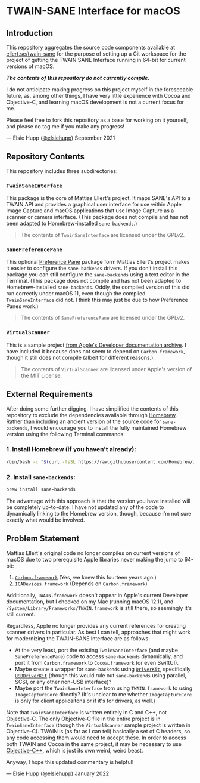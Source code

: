# TWAIN-SANE Interface for macOS

## Introduction

This repository aggregates the source code components available at [ellert.se/twain-sane](http://www.ellert.se/twain-sane/) for the purpose of setting up a Git workspace for the project of getting the TWAIN SANE Interface running in 64-bit for current versions of macOS.

***The contents of this repository do not currently compile.***

I do not anticipate making progress on this project myself in the foreseeable future, as, among other things, I have very little experience with Cocoa and Objective-C, and learning macOS development is not a current focus for me.

Please feel free to fork this repository as a base for working on it yourself, and please do tag me if you make any progress!

— Elsie Hupp ([@elsiehupp](https://github.com/elsiehupp)) September 2021

## Repository Contents

This repository includes three subdirectories:

### `TwainSaneInterface`

This package is the core of Mattias Ellert's project. It maps SANE's API to a TWAIN API and provides a graphical user interface for use within Apple Image Capture and macOS applications that use Image Capture as a scanner or camera interface. (This package does not compile and has not been adapted to Homebrew-installed `sane-backends`.)

> The contents of `TwainSaneInterface` are licensed under the GPLv2.

### `SanePreferencePane`

This optional [Preference Pane](https://developer.apple.com/documentation/preferencepanes) package form Mattias Ellert's project makes it easier to configure the `sane-backends` drivers. If you don’t install this package you can still configure the `sane-backends` using a text editor in the Terminal. (This package does not compile and has not been adapted to Homebrew-installed `sane-backends`. Oddly, the compiled version of this did run correctly under macOS 11, even though the compiled `TwainSaneInterface` did not. I think this may just be due to how Preference Panes work.)

> The contents of `SanePreferencePane` are licensed under the GPLv2.

### `VirtualScanner`

This is a sample project [from Apple's Developer documentation archive](https://developer.apple.com/library/archive/samplecode/VirtualScanner/Introduction/Intro.html). I have included it because does not seem to depend on `Carbon.framework`, though it still does not compile (albeit for different reasons.).

> The contents of `VirtualScanner` are licensed under Apple's version of the MIT License.

## External Requirements

After doing some further digging, I have simplified the contents of this repository to exclude the dependencies available through [Homebrew](https://brew.sh/). Rather than including an ancient version of the source code for `sane-backends`, I would encourage you to install the fully maintained Homebrew version using the following Terminal commands:

### 1. Install Homebrew (if you haven't already):

```bash
/bin/bash -c "$(curl -fsSL https://raw.githubusercontent.com/Homebrew/install/HEAD/install.sh)"
```

### 2. Install `sane-backends`:

```bash
brew install sane-backends
```

The advantage with this approach is that the version you have installed will be completely up-to-date. I have not updated any of the code to dynamically linking to the Homebrew version, though, because I'm not sure exactly what would be involved.

## Problem Statement

Mattias Ellert's original code no longer compiles on current versions of macOS due to two prerequisite Apple libraries never making the jump to 64-bit:

1. [`Carbon.framework`](https://en.wikipedia.org/wiki/Carbon_(API)) (Yes, we knew this fourteen years ago.)
2. `ICADevices.framework` (Depends on `Carbon.framework`)

Additionally, `TWAIN.framework` doesn't appear in Apple's current Developer documentation, but I checked on my Mac (running macOS 12.1), and `/System/Library/Frameworks/TWAIN.framework` is still there, so seemingly it's still current.

Regardless, Apple no longer provides any current references for creating scanner drivers in particular. As best I can tell, approaches that might work for modernizing the TWAIN-SANE Interface are as follows:

* At the very least, port the existing `TwainSaneInterface` (and maybe `SanePreferencePane`) code to access `sane-backends` dynamically, and port it from `Carbon.framework` to `Cocoa.framework` (or even SwiftUI).
* Maybe create a wrapper for `sane-backends` using [`DriverKit`](https://developer.apple.com/documentation/driverkit), specifically [`USBDriverKit`](https://developer.apple.com/documentation/usbdriverkit) (though this would rule out `sane-backends` using parallel, SCSI, or any other non-USB interface)?
* Maybe port the `TwainSaneInterface` from using `TWAIN.framework` to using `ImageCaptureCore` directly? (It's unclear to me whether `ImageCaptureCore` is only for client applicaitons or if it's for drivers, as well.)

Note that `TwainSaneInterface` is written entirely in C and C++, not Objective-C. The only Objective-C file in the entire project is in `TwainSaneInterface` (though the `VirtualScanner` sample project is written in Objective-C). TWAIN is (as far as I can tell) basically a set of C headers, so any code accessing them would need to accept these. In order to access both TWAIN and Cocoa in the same project, it may be necessary to use [Objective-C++](https://objectivecpp.johnholdsworth.com/intro.html), which is just its own weird, weird beast.

Anyway, I hope this updated commentary is helpful!

— Elsie Hupp ([@elsiehupp](https://github.com/elsiehupp)) January 2022